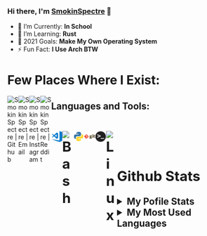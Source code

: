 <!-- List Of Websites-->
[github]: https://www.github.com/SmokinSpectre
[gmail]: mailto:smokinspectre@gmail.com
[instagram]: https://instagram.com/SmokinSpectre
[reddit]: https://www.reddit.com/u/5m0k1n5p3c7r3

### Hi there, I'm [SmokinSpectre](https://github.com/SmokinSpectre) 👋

- 🥅 I’m Currently: **In School**
- 🌱 I’m Learning: **Rust**
- 🔭 2021 Goals: **Make My Own Operating System**
- ⚡ Fun Fact:  **I Use Arch BTW**

__<h1> Few Places Where I Exist: </h1>__

[<img align="left" alt="SmokinSpectre | Github" width="25px" src="https://image.flaticon.com/icons/svg/733/733553.svg" />][github]
[<img align="left" alt="SmokinSpectre | Email" width="25px" src="https://image.flaticon.com/icons/svg/732/732200.svg" />][gmail]
[<img align="left" alt="SmokinSpectre | Instagram" width="25px" src="https://image.flaticon.com/icons/svg/2111/2111463.svg" />][instagram]
[<img align="left" alt="SmokinSpectre | Reddit" width="25px" src="https://image.flaticon.com/icons/svg/2111/2111589.svg" />][reddit]

__<h2> Languages and Tools: <h2>__

[<img align="left" alt="Visual Studio Code" width="25px" src="https://raw.githubusercontent.com/github/explore/80688e429a7d4ef2fca1e82350fe8e3517d3494d/topics/visual-studio-code/visual-studio-code.png" />](https://www.google.com/search?&q=Visual+Studio+Code)
[<img align="left" alt="Bash" width="25px" src="https://raw.githubusercontent.com/odb/official-bash-logo/master/assets/Logos/Icons/SVG/128x128.svg" />](https://www.google.com/search?&q=Bash)
[<img align="left" alt="Python" width="25px" src="https://raw.githubusercontent.com/PKief/vscode-material-icon-theme/master/icons/python.svg" />](https://www.google.com/search?&q=Python)
[<img align="left" alt="Git" width="25px" src="https://raw.githubusercontent.com/github/explore/80688e429a7d4ef2fca1e82350fe8e3517d3494d/topics/git/git.png" />](https://www.google.com/search?&q=Git)
[<img align="left" alt="Terminal" width="25px" src="https://raw.githubusercontent.com/github/explore/80688e429a7d4ef2fca1e82350fe8e3517d3494d/topics/terminal/terminal.png" />](https://www.google.com/search?&q=Command+Line+Interface)
[<img align="left" alt="Linux" width="25px" src="https://image.flaticon.com/icons/svg/226/226772.svg" />](https://www.google.com/search?&q=Linux)

<br />

## Github Stats

<details>
  <summary>My Pofile Stats</summary>
  <br/>
  <a href="https://github.com/rjsamra/github-readme-stats"><img alt="SmokinSpectre's GitHub Stats" src="https://github-readme-stats.vercel.app/api/?username=SmokinSpectre&layout=compact&show_icons=true&include_all_commits=true&hide_border=true&theme=radical" /></a>
  <br/>
</details>

<details> 
  <summary>My Most Used Languages</summary>
  <br/>
  <a href="https://github.com/rjsamra/github-readme-stats"><img alt="SmokinSpectre's Top Languages" src="https://github-readme-stats.vercel.app/api/top-langs/?username=SmokinSpectre&layout=compact&show_icons=true&include_all_commits=true&hide_border=true&theme=radical&langs_count=10" /></a>
  <br/>
</details>
